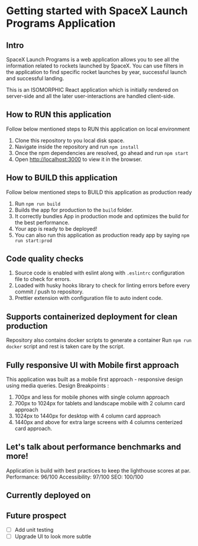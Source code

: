# Getting started with SpaceX Launch Programs Application

## Intro

SpaceX Launch Programs is a web application allows you to see all the information related to rockets launched by SpaceX. You can use filters in the application to find specific rocket launches by year, successful launch and successful landing.

This is an ISOMORPHIC React application which is initially rendered on server-side and all the later user-interactions are handled client-side.

## How to RUN this application

Follow below mentioned steps to RUN this application on local environment

1. Clone this repository to you local disk space.
2. Navigate inside the repository and run `npm install`
3. Once the npm dependencies are resolved, go ahead and run `npm start`
4. Open [http://localhost:3000](http://localhost:3000) to view it in the browser.

## How to BUILD this application

Follow below mentioned steps to BUILD this application as production ready

1. Run `npm run build`
2. Builds the app for production to the `build` folder.
3. It correctly bundles App in production mode and optimizes the build for the best performance.
4. Your app is ready to be deployed!
5. You can also run this application as production ready app by saying `npm run start:prod`

## Code quality checks

1. Source code is enabled with eslint along with `.eslintrc` configuration file to check for errors.
2. Loaded with husky hooks library to check for linting errors before every commit / push to repository.
3. Prettier extension with configuration file to auto indent code.

## Supports containerized deployment for clean production

Repository also contains docker scripts to generate a container
Run `npm run docker` script and rest is taken care by the script.

## Fully responsive UI with Mobile first approach

This application was built as a mobile first approach - responsive design using media queries.
Design Breakpoints :

1. 700px and less for mobile phones with single column approach
2. 700px to 1024px for tablets and landscape mobile with 2 column card approach
3. 1024px to 1440px for desktop with 4 column card approach
4. 1440px and above for extra large screens with 4 columns centerized card approach.

## Let's talk about performance benchmarks and more!

Application is build with best practices to keep the lighthouse scores at par.
Performance: 96/100
Accessibility: 97/100
SEO: 100/100

## Currently deployed on

## Future prospect

- [ ] Add unit testing
- [ ] Upgrade UI to look more subtle

